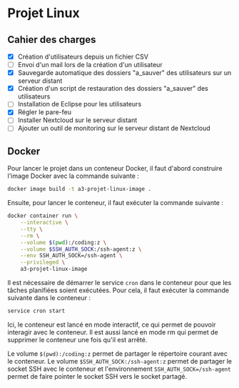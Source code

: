 # Projet Linux

## Cahier des charges

- [x] Création d'utilisateurs depuis un fichier CSV
- [ ] Envoi d'un mail lors de la création d'un utilisateur
- [x] Sauvegarde automatique des dossiers "a_sauver" des utilisateurs sur un
  serveur distant
- [x] Création d'un script de restauration des dossiers "a_sauver" des
  utilisateurs
- [ ] Installation de Eclipse pour les utilisateurs
- [x] Régler le pare-feu
- [ ] Installer Nextcloud sur le serveur distant
- [ ] Ajouter un outil de monitoring sur le serveur distant de Nextcloud

## Docker

Pour lancer le projet dans un conteneur Docker, il faut d'abord construire 
l'image Docker avec la commande suivante :
```sh
docker image build -t a3-projet-linux-image .
```

Ensuite, pour lancer le conteneur, il faut exécuter la commande suivante :
```sh
docker container run \
    --interactive \
    --tty \
    --rm \
    --volume $(pwd):/coding:z \
    --volume $SSH_AUTH_SOCK:/ssh-agent:z \
    --env SSH_AUTH_SOCK=/ssh-agent \
    --privileged \
    a3-projet-linux-image
```

Il est nécessaire de démarrer le service `cron` dans le conteneur pour que
les tâches planifiées soient exécutées. Pour cela, il faut exécuter la
commande suivante dans le conteneur :
```sh
service cron start
```

Ici, le conteneur est lancé en mode interactif, ce qui permet de pouvoir
interagir avec le conteneur. Il est aussi lancé en mode rm qui permet de
supprimer le conteneur une fois qu'il est arrêté.

Le volume `$(pwd):/coding:z` permet de partager le répertoire courant avec le
conteneur. Le volume `$SSH_AUTH_SOCK:/ssh-agent:z` permet de partager le
socket SSH avec le conteneur et l'environnement `SSH_AUTH_SOCK=/ssh-agent`
permet de faire pointer le socket SSH vers le socket partagé.
